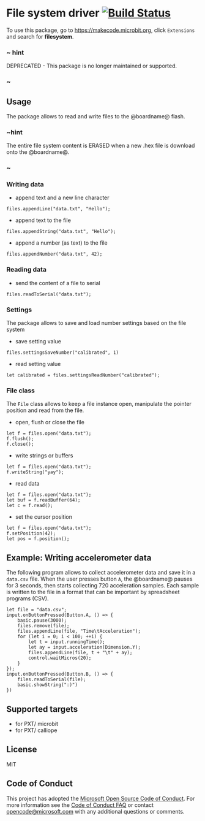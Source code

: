 # File system driver [![Build Status](https://travis-ci.org/Microsoft/pxt-filesystem.svg?branch=master)](https://travis-ci.org/Microsoft/pxt-filesystem)

To use this package, go to https://makecode.microbit.org, click ``Extensions`` and search for **filesystem**.

### ~ hint

DEPRECATED - This package is no longer maintained or supported.

### ~

## Usage

The package allows to read and write files to the @boardname@ flash.

### ~hint

The entire file system content is ERASED when a new .hex file is download onto the @boardname@.

### ~

### Writing data

* append text and a new line character

```blocks
files.appendLine("data.txt", "Hello");
```

* append text to the file

```blocks
files.appendString("data.txt", "Hello");
```

* append a number (as text) to the file

```blocks
files.appendNumber("data.txt", 42);
```

### Reading data

* send the content of a file to serial

```blocks
files.readToSerial("data.txt");
```

### Settings

The package allows to save and load number settings based on the file system

* save setting value

```blocks
files.settingsSaveNumber("calibrated", 1)
```

* read setting value

```blocks
let calibrated = files.settingsReadNumber("calibrated");
```

### File class

The ``File`` class allows to keep a file instance open, manipulate the pointer position and read from the file.


* open, flush or close the file

```blocks
let f = files.open("data.txt");
f.flush();
f.close();
```

* write strings or buffers
```blocks
let f = files.open("data.txt");
f.writeString("yay");
```

* read data
```blocks
let f = files.open("data.txt");
let buf = f.readBuffer(64);
let c = f.read();
```

* set the cursor position

```blocks
let f = files.open("data.txt");
f.setPosition(42);
let pos = f.position();
```

## Example: Writing accelerometer data

The following program allows to collect accelerometer data and save it in a ``data.csv`` file. 
When the user presses button ``A``, the @boardname@ pauses for 3 seconds, then starts collecting 720 acceleration samples.
Each sample is written to the file in a format that can be important by spreadsheet programs (CSV).

```blocks
let file = "data.csv";
input.onButtonPressed(Button.A, () => {    
    basic.pause(3000);
    files.remove(file);
    files.appendLine(file, "Time\tAcceleration");
    for (let i = 0; i < 100; ++i) {
        let t = input.runningTime();
        let ay = input.acceleration(Dimension.Y);
        files.appendLine(file, t + "\t" + ay);
        control.waitMicros(20);
    }
});
input.onButtonPressed(Button.B, () => {
    files.readToSerial(file);
    basic.showString(":)")
})
```

## Supported targets

* for PXT/ microbit
* for PXT/ calliope

## License

MIT

## Code of Conduct

This project has adopted the [Microsoft Open Source Code of Conduct](https://opensource.microsoft.com/codeofconduct/). For more information see the [Code of Conduct FAQ](https://opensource.microsoft.com/codeofconduct/faq/) or contact [opencode@microsoft.com](mailto:opencode@microsoft.com) with any additional questions or comments.
